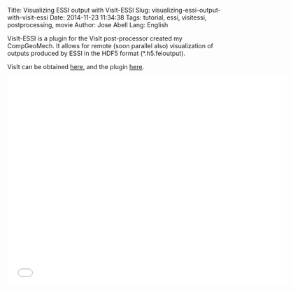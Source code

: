 Title: Visualizing ESSI output with VisIt-ESSI
Slug: visualizing-essi-output-with-visit-essi
Date: 2014-11-23 11:34:38
Tags: tutorial, essi, visitessi, postprocessing, movie
Author: Jose Abell 
Lang: English

VisIt-ESSI is a plugin for the VisIt post-processor created my CompGeoMech. 
It allows for remote (soon parallel also) visualization of outputs produced
by ESSI in the HDF5 format (*.h5.feioutput).

VisIt can be obtained [here](https://wci.llnl.gov/simulation/computer-codes/visit/), and the plugin [here](https://github.com/jaabell/visitESSI).

<!-- more   -->
<!-- https://www.youtube.com/watch?v=mrT5L4xsKs0 -->

<div class="videoWrapper" align="left">
<iframe width="640" height="480" src="//www.youtube.com/embed/mrT5L4xsKs0" frameborder="0" allowfullscreen></iframe>
</div>

